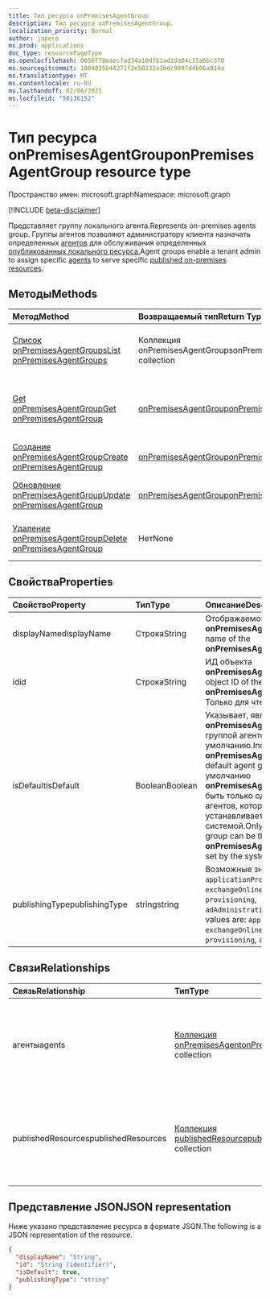 ```yaml
---
title: Тип ресурса onPremisesAgentGroup
description: Тип ресурса onPremisesAgentGroup.
localization_priority: Normal
author: japere
ms.prod: applications
doc_type: resourcePageType
ms.openlocfilehash: 0056f78eaecfad34a10dfb1ad2da04c15a6bc370
ms.sourcegitcommit: 1004835b44271f2e50332a1bdc9097d4b06a914a
ms.translationtype: MT
ms.contentlocale: ru-RU
ms.lasthandoff: 02/06/2021
ms.locfileid: "50136152"
---
```

# <a name="onpremisesagentgroup-resource-type"></a><span data-ttu-id="2d858-103">Тип ресурса onPremisesAgentGroup</span><span class="sxs-lookup"><span data-stu-id="2d858-103">onPremisesAgentGroup resource type</span></span>

<span data-ttu-id="2d858-104">Пространство имен: microsoft.graph</span><span class="sxs-lookup"><span data-stu-id="2d858-104">Namespace: microsoft.graph</span></span>

[!INCLUDE [beta-disclaimer](../../includes/beta-disclaimer.md)]

<span data-ttu-id="2d858-105">Представляет группу локального агента.</span><span class="sxs-lookup"><span data-stu-id="2d858-105">Represents on-premises agents group.</span></span> <span data-ttu-id="2d858-106">Группы агентов позволяют администратору клиента назначать определенных [агентов](onpremisesagent.md) для обслуживания определенных [опубликованных локального ресурса.](publishedresource.md)</span><span class="sxs-lookup"><span data-stu-id="2d858-106">Agent groups enable a tenant admin to assign specific [agents](onpremisesagent.md) to serve specific [published on-premises resources](publishedresource.md).</span></span>

## <a name="methods"></a><span data-ttu-id="2d858-107">Методы</span><span class="sxs-lookup"><span data-stu-id="2d858-107">Methods</span></span>

| <span data-ttu-id="2d858-108">Метод</span><span class="sxs-lookup"><span data-stu-id="2d858-108">Method</span></span>       | <span data-ttu-id="2d858-109">Возвращаемый тип</span><span class="sxs-lookup"><span data-stu-id="2d858-109">Return Type</span></span> | <span data-ttu-id="2d858-110">Описание</span><span class="sxs-lookup"><span data-stu-id="2d858-110">Description</span></span> |
|:-------------|:------------|:------------|
| [<span data-ttu-id="2d858-111">Список onPremisesAgentGroups</span><span class="sxs-lookup"><span data-stu-id="2d858-111">List onPremisesAgentGroups</span></span>](../api/onpremisesagentgroup-list.md) | <span data-ttu-id="2d858-112">Коллекция onPremisesAgentGroups</span><span class="sxs-lookup"><span data-stu-id="2d858-112">onPremisesAgentGroups collection</span></span> | <span data-ttu-id="2d858-113">Получите **коллекцию объектов onPremisesAgentGroup.**</span><span class="sxs-lookup"><span data-stu-id="2d858-113">Get an **onPremisesAgentGroup** objects collection.</span></span> |
| [<span data-ttu-id="2d858-114">Get onPremisesAgentGroup</span><span class="sxs-lookup"><span data-stu-id="2d858-114">Get onPremisesAgentGroup</span></span>](../api/onpremisesagentgroup-get.md) | [<span data-ttu-id="2d858-115">onPremisesAgentGroup</span><span class="sxs-lookup"><span data-stu-id="2d858-115">onPremisesAgentGroup</span></span>](onpremisesagentgroup.md) | <span data-ttu-id="2d858-116">Чтение свойств и связей объекта **onPremisesAgentGroup.**</span><span class="sxs-lookup"><span data-stu-id="2d858-116">Read the properties and relationships of an **onPremisesAgentGroup** object.</span></span> |
| [<span data-ttu-id="2d858-117">Создание onPremisesAgentGroup</span><span class="sxs-lookup"><span data-stu-id="2d858-117">Create onPremisesAgentGroup</span></span>](../api/onpremisesagentgroup-post.md)  | [<span data-ttu-id="2d858-118">onPremisesAgentGroup</span><span class="sxs-lookup"><span data-stu-id="2d858-118">onPremisesAgentGroup</span></span>](onpremisesagentgroup.md) | <span data-ttu-id="2d858-119">Создайте **новую группу onPremisesAgentGroup.**</span><span class="sxs-lookup"><span data-stu-id="2d858-119">Create a new **onPremisesAgentGroup**.</span></span> |
| [<span data-ttu-id="2d858-120">Обновление onPremisesAgentGroup</span><span class="sxs-lookup"><span data-stu-id="2d858-120">Update onPremisesAgentGroup</span></span>](../api/onpremisesagentgroup-update.md) | [<span data-ttu-id="2d858-121">onPremisesAgentGroup</span><span class="sxs-lookup"><span data-stu-id="2d858-121">onPremisesAgentGroup</span></span>](onpremisesagentgroup.md) | <span data-ttu-id="2d858-122">Обновление объекта **onPremisesAgentGroup.**</span><span class="sxs-lookup"><span data-stu-id="2d858-122">Update an **onPremisesAgentGroup** object.</span></span> |
| [<span data-ttu-id="2d858-123">Удаление onPremisesAgentGroup</span><span class="sxs-lookup"><span data-stu-id="2d858-123">Delete  onPremisesAgentGroup</span></span>](../api/onpremisesagentgroup-delete.md) | <span data-ttu-id="2d858-124">Нет</span><span class="sxs-lookup"><span data-stu-id="2d858-124">None</span></span> | <span data-ttu-id="2d858-125">Удаление объекта **onPremisesAgentGroup.**</span><span class="sxs-lookup"><span data-stu-id="2d858-125">Delete an **onPremisesAgentGroup** object.</span></span> |

## <a name="properties"></a><span data-ttu-id="2d858-126">Свойства</span><span class="sxs-lookup"><span data-stu-id="2d858-126">Properties</span></span>

| <span data-ttu-id="2d858-127">Свойство</span><span class="sxs-lookup"><span data-stu-id="2d858-127">Property</span></span>     | <span data-ttu-id="2d858-128">Тип</span><span class="sxs-lookup"><span data-stu-id="2d858-128">Type</span></span>        | <span data-ttu-id="2d858-129">Описание</span><span class="sxs-lookup"><span data-stu-id="2d858-129">Description</span></span> |
|:-------------|:------------|:------------|
|<span data-ttu-id="2d858-130">displayName</span><span class="sxs-lookup"><span data-stu-id="2d858-130">displayName</span></span>|<span data-ttu-id="2d858-131">Строка</span><span class="sxs-lookup"><span data-stu-id="2d858-131">String</span></span>|<span data-ttu-id="2d858-132">Отображаемого имени **onPremisesAgentGroup.**</span><span class="sxs-lookup"><span data-stu-id="2d858-132">Display name of the **onPremisesAgentGroup**.</span></span>|
|<span data-ttu-id="2d858-133">id</span><span class="sxs-lookup"><span data-stu-id="2d858-133">id</span></span>|<span data-ttu-id="2d858-134">Строка</span><span class="sxs-lookup"><span data-stu-id="2d858-134">String</span></span>| <span data-ttu-id="2d858-135">ИД объекта **onPremisesAgentGroup.**</span><span class="sxs-lookup"><span data-stu-id="2d858-135">The object ID of the **onPremisesAgentGroup**.</span></span> <span data-ttu-id="2d858-136">Только для чтения.</span><span class="sxs-lookup"><span data-stu-id="2d858-136">Read-only.</span></span>|
|<span data-ttu-id="2d858-137">isDefault</span><span class="sxs-lookup"><span data-stu-id="2d858-137">isDefault</span></span>|<span data-ttu-id="2d858-138">Boolean</span><span class="sxs-lookup"><span data-stu-id="2d858-138">Boolean</span></span>|<span data-ttu-id="2d858-139">Указывает, является **ли onPremisesAgentGroup** группой агентов по умолчанию.</span><span class="sxs-lookup"><span data-stu-id="2d858-139">Indicates if the **onPremisesAgentGroup** is the default agent group.</span></span> <span data-ttu-id="2d858-140">По умолчанию **onPremisesAgentGroup** может быть только одна группа агентов, которая устанавливается системой.</span><span class="sxs-lookup"><span data-stu-id="2d858-140">Only a single agent group can be the default **onPremisesAgentGroup** and is set by the system.</span></span>|
|<span data-ttu-id="2d858-141">publishingType</span><span class="sxs-lookup"><span data-stu-id="2d858-141">publishingType</span></span>|<span data-ttu-id="2d858-142">string</span><span class="sxs-lookup"><span data-stu-id="2d858-142">string</span></span>| <span data-ttu-id="2d858-143">Возможные значения: `applicationProxy`, `exchangeOnline`, `authentication`, `provisioning`, `adAdministration`.</span><span class="sxs-lookup"><span data-stu-id="2d858-143">Possible values are: `applicationProxy`, `exchangeOnline`, `authentication`, `provisioning`, `adAdministration`.</span></span>|

## <a name="relationships"></a><span data-ttu-id="2d858-144">Связи</span><span class="sxs-lookup"><span data-stu-id="2d858-144">Relationships</span></span>

| <span data-ttu-id="2d858-145">Связь</span><span class="sxs-lookup"><span data-stu-id="2d858-145">Relationship</span></span> | <span data-ttu-id="2d858-146">Тип</span><span class="sxs-lookup"><span data-stu-id="2d858-146">Type</span></span>        | <span data-ttu-id="2d858-147">Описание</span><span class="sxs-lookup"><span data-stu-id="2d858-147">Description</span></span> |
|:-------------|:------------|:------------|
|<span data-ttu-id="2d858-148">агенты</span><span class="sxs-lookup"><span data-stu-id="2d858-148">agents</span></span>|<span data-ttu-id="2d858-149">[Коллекция onPremisesAgent](onpremisesagent.md)</span><span class="sxs-lookup"><span data-stu-id="2d858-149">[onPremisesAgent](onpremisesagent.md) collection</span></span>| <span data-ttu-id="2d858-150">Список **onPremisesAgent,** которые назначены **onPremisesAgentGroup.**</span><span class="sxs-lookup"><span data-stu-id="2d858-150">List of **onPremisesAgent** that are assigned to an **onPremisesAgentGroup**.</span></span> <span data-ttu-id="2d858-151">Только для чтения.</span><span class="sxs-lookup"><span data-stu-id="2d858-151">Read-only.</span></span> <span data-ttu-id="2d858-152">Допускается значение null.</span><span class="sxs-lookup"><span data-stu-id="2d858-152">Nullable.</span></span>|
|<span data-ttu-id="2d858-153">publishedResources</span><span class="sxs-lookup"><span data-stu-id="2d858-153">publishedResources</span></span>|<span data-ttu-id="2d858-154">[Коллекция publishedResource](publishedresource.md)</span><span class="sxs-lookup"><span data-stu-id="2d858-154">[publishedResource](publishedresource.md) collection</span></span>| <span data-ttu-id="2d858-155">Список **publishedResource,** которые назначены **onPremisesAgentGroup.**</span><span class="sxs-lookup"><span data-stu-id="2d858-155">List of **publishedResource** that are assigned to an **onPremisesAgentGroup**.</span></span> <span data-ttu-id="2d858-156">Только для чтения.</span><span class="sxs-lookup"><span data-stu-id="2d858-156">Read-only.</span></span> <span data-ttu-id="2d858-157">Допускается значение null.</span><span class="sxs-lookup"><span data-stu-id="2d858-157">Nullable.</span></span>|

## <a name="json-representation"></a><span data-ttu-id="2d858-158">Представление JSON</span><span class="sxs-lookup"><span data-stu-id="2d858-158">JSON representation</span></span>

<span data-ttu-id="2d858-159">Ниже указано представление ресурса в формате JSON.</span><span class="sxs-lookup"><span data-stu-id="2d858-159">The following is a JSON representation of the resource.</span></span>

<!-- {
  "blockType": "resource",
  "optionalProperties": [

  ],
  "@odata.type": "microsoft.graph.onPremisesAgentGroup",
  "baseType": "",
  "keyProperty": "id"
}-->

```json
{
  "displayName": "String",
  "id": "String (identifier)",
  "isDefault": true,
  "publishingType": "string"
}
```

<!-- uuid: 16cd6b66-4b1a-43a1-adaf-3a886856ed98
2019-02-04 14:57:30 UTC -->
<!-- {
  "type": "#page.annotation",
  "description": "onPremisesAgentGroup resource",
  "keywords": "",
  "section": "documentation",
  "tocPath": ""
}-->



